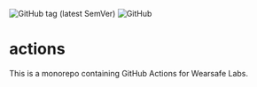 ![GitHub tag (latest SemVer)](https://img.shields.io/github/v/tag/Broadshield/actions?label=version)
![GitHub](https://img.shields.io/github/license/Broadshield/actions)

# actions

This is a monorepo containing GitHub Actions for Wearsafe Labs.

